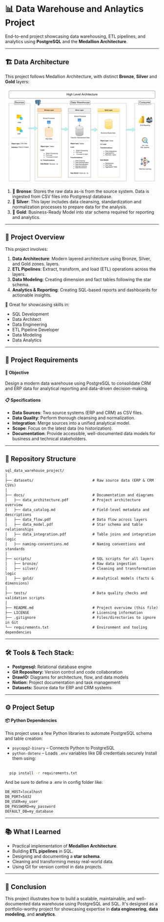 # 📊 Data Warehouse and Anlaytics Project
End-to-end project showcasing data warehousing, ETL pipelines, and analytics using **PostgreSQL** and the **Medallion Architecture**.

---
## 🏗️ Data Architecture
This project follows Medallion Architecture, with distinct **Bronze**, **Silver** and **Gold** layers:

![Data Architecture](docs/data_architecture.png)

1. 🥉 **Bronse**: Stores the raw data as-is from the source system. Data is ingested from CSV files into Postgresql database.
2. 🥈 **Silver**: This layer includes data cleansing, standardization and normalization processes to prepare data for the analysis.
3. 🥇 **Gold**: Business-Ready Model into star schema required for reporting and analytics.

---
## 🚧 Project Overview
This project involves:

1. **Data Architecture**: Modern layered architecture using Bronze, Silver, and Gold zones. layers.
2. **ETL Pipelines**: Extract, transform, and load (ETL) operations across the layers.
3. **Data Modeling**: Creating dimension and fact tables following the star schema.
4. **Analytics & Reporting**: Creating SQL-based reports and dashboards for actionable insights.

🎯 Great for showcasing skills in:
- SQL Development
- Data Architect
- Data Engineering  
- ETL Pipeline Developer  
- Data Modeling  
- Data Analytics
---
## 🚀 Project Requirements

#### 🎯 Objective
Design a modern data warehouse using PostgreSQL to consolidate CRM and ERP data for analytical reporting and data-driven decision-making.

#### 📋 Specifications
- **Data Sources**: Two source systems (ERP and CRM) as CSV files.
- **Data Quality**: Perform thorough cleansing and normalization.
- **Integration**: Merge sources into a unified analytical model.
- **Scope**: Focus on the latest data (no historization).
- **Documentation**: Provide accessible, well-documented data models for business and technical stakeholders.

---
## 📁 Repository Structure
```
sql_data_warehouse_project/
│
├── datasets/                           # Raw source data (ERP & CRM CSVs)
│
├── docs/                               # Documentation and diagrams
│   ├── data_architecture.pdf           # Project architecture overview
│   ├── data_catalog.md                 # Field-level metadata and descriptions
│   ├── data_flow.pdf                   # Data flow across layers
│   ├── data_model.pdf                  # Star schema and table relationships
│   ├── data_integration.pdf            # Table joins and integration logic
│   ├── naming-conventions.md           # Naming conventions and standards
│
├── scripts/                            # SQL scripts for all layers
│   ├── bronze/                         # Raw data ingestion
│   ├── silver/                         # Cleaning and transformation logic
│   ├── gold/                           # Analytical models (facts & dimensions)
│
├── tests/                              # Data quality checks and validation scripts
│
├── README.md                           # Project overview (this file)
├── LICENSE                             # Licensing information
├── .gitignore                          # Files/directories to ignore in Git
└── requirements.txt                    # Environment and tooling dependencies

```

---
## 🛠️ Tools & Tech Stack:
- **Postgresql:** Relational database engine 
- **Git Repository:** Version control and code collaboration
- **DrawIO:** Diagrams for architecture, flow, and data models
- **Notion:** Project documentation and task management
- **Datasets:** Source data for ERP and CRM systems

---
## ⚙️ Project Setup
#### 📦 Python Dependencies
This project uses a few Python libraries to automate PostgreSQL schema and table creation:
- `psycopg2-binary` – Connects Python to PostgreSQL
- `python-dotenv` – Loads `.env` variables like DB credentials securely
Install them using:
```bash

  pip install -r requirements.txt

```
And be sure to define a .env in config folder like:
```env
DB_HOST=localhost
DB_PORT=5432
DB_USER=my_user
DB_PASSWORD=my_password
DEFAULT_DB=my_database
```
---
## 📚 What I Learned
- Practical implementation of **Medallion Architecture**.
- Building **ETL pipelines** in SQL.
- Designing and documenting a **star schema**.
- Cleaning and transforming messy real-world data.
- Using Git for version control in data projects.
---
## 🥁 Conclusion
This project illustrates how to build a scalable, maintainable, and well-documented data warehouse using PostgreSQL and SQL. It's designed as a portfolio-worthy project for showcasing expertise in **data engineering**, **data modeling**, and **analytics**.
